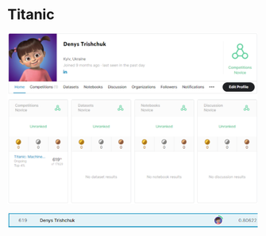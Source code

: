 # Titanic

![top4](https://github.com/DenysTrishchuk/Titanic/blob/main/images/top4.png)

![score](https://github.com/DenysTrishchuk/Titanic/blob/main/images/score.png)
